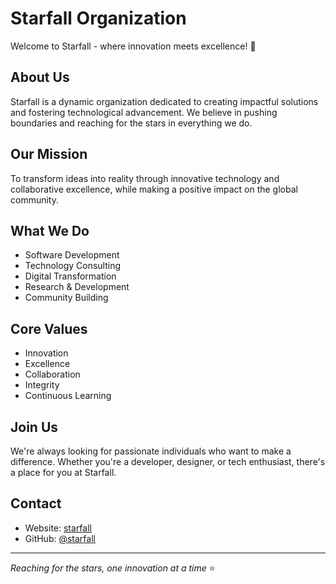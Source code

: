 # Starfall Organization

Welcome to Starfall - where innovation meets excellence! 🌟

## About Us

Starfall is a dynamic organization dedicated to creating impactful solutions and fostering technological advancement. We believe in pushing boundaries and reaching for the stars in everything we do.

## Our Mission

To transform ideas into reality through innovative technology and collaborative excellence, while making a positive impact on the global community.

## What We Do

- Software Development
- Technology Consulting
- Digital Transformation
- Research & Development
- Community Building

## Core Values

- Innovation
- Excellence
- Collaboration
- Integrity
- Continuous Learning

## Join Us

We're always looking for passionate individuals who want to make a difference. Whether you're a developer, designer, or tech enthusiast, there's a place for you at Starfall.

## Contact

- Website: [starfall](https://starfall-org.netlify.app)
- GitHub: [@starfall](https://github.com/starfall)

---

_Reaching for the stars, one innovation at a time_ ⭐
